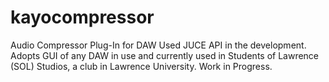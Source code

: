 # kayocompressor
Audio Compressor Plug-In for DAW
Used JUCE API in the development.
Adopts GUI of any DAW in use and currently used in Students of Lawrence (SOL) Studios, a club in Lawrence University.
Work in Progress.

